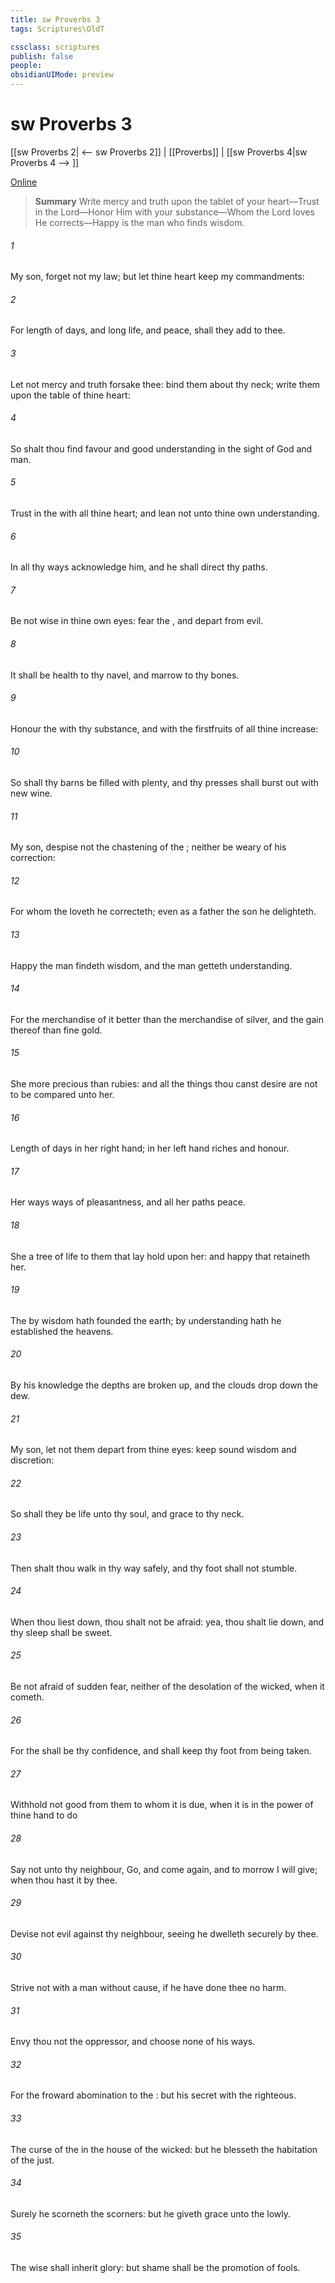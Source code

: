 ```yaml
---
title: sw Proverbs 3
tags: Scriptures\OldT

cssclass: scriptures
publish: false
people:
obsidianUIMode: preview
---
```


# sw Proverbs 3
[[sw Proverbs 2| <-- sw Proverbs 2]] | [[Proverbs]] | [[sw Proverbs 4|sw Proverbs 4 --> ]]

[Online](https://churchofjesuschrist.org/study/scriptures/ot/prov/3?lang=eng)

> __Summary__
Write mercy and truth upon the tablet of your heart—Trust in the Lord—Honor Him with your substance—Whom the Lord loves He corrects—Happy is the man who finds wisdom.

###### 1 
My son, forget not my law; but let thine heart keep my commandments:

###### 2 
For length of days, and long life, and peace, shall they add to thee.

###### 3 
Let not mercy and truth forsake thee: bind them about thy neck; write them upon the table of thine heart:

###### 4 
So shalt thou find favour and good understanding in the sight of God and man.

###### 5 
Trust in the  with all thine heart; and lean not unto thine own understanding.

###### 6 
In all thy ways acknowledge him, and he shall direct thy paths.

###### 7 
Be not wise in thine own eyes: fear the , and depart from evil.

###### 8 
It shall be health to thy navel, and marrow to thy bones.

###### 9 
Honour the  with thy substance, and with the firstfruits of all thine increase:

###### 10 
So shall thy barns be filled with plenty, and thy presses shall burst out with new wine.

###### 11 
My son, despise not the chastening of the ; neither be weary of his correction:

###### 12 
For whom the  loveth he correcteth; even as a father the son  he delighteth.

###### 13 
Happy  the man  findeth wisdom, and the man  getteth understanding.

###### 14 
For the merchandise of it  better than the merchandise of silver, and the gain thereof than fine gold.

###### 15 
She  more precious than rubies: and all the things thou canst desire are not to be compared unto her.

###### 16 
Length of days  in her right hand;  in her left hand riches and honour.

###### 17 
Her ways  ways of pleasantness, and all her paths  peace.

###### 18 
She  a tree of life to them that lay hold upon her: and happy  that retaineth her.

###### 19 
The  by wisdom hath founded the earth; by understanding hath he established the heavens.

###### 20 
By his knowledge the depths are broken up, and the clouds drop down the dew.

###### 21 
My son, let not them depart from thine eyes: keep sound wisdom and discretion:

###### 22 
So shall they be life unto thy soul, and grace to thy neck.

###### 23 
Then shalt thou walk in thy way safely, and thy foot shall not stumble.

###### 24 
When thou liest down, thou shalt not be afraid: yea, thou shalt lie down, and thy sleep shall be sweet.

###### 25 
Be not afraid of sudden fear, neither of the desolation of the wicked, when it cometh.

###### 26 
For the  shall be thy confidence, and shall keep thy foot from being taken.

###### 27 
Withhold not good from them to whom it is due, when it is in the power of thine hand to do 

###### 28 
Say not unto thy neighbour, Go, and come again, and to morrow I will give; when thou hast it by thee.

###### 29 
Devise not evil against thy neighbour, seeing he dwelleth securely by thee.

###### 30 
Strive not with a man without cause, if he have done thee no harm.

###### 31 
Envy thou not the oppressor, and choose none of his ways.

###### 32 
For the froward  abomination to the : but his secret  with the righteous.

###### 33 
The curse of the   in the house of the wicked: but he blesseth the habitation of the just.

###### 34 
Surely he scorneth the scorners: but he giveth grace unto the lowly.

###### 35 
The wise shall inherit glory: but shame shall be the promotion of fools.

